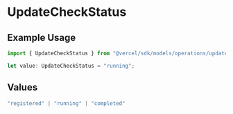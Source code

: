 # UpdateCheckStatus

## Example Usage

```typescript
import { UpdateCheckStatus } from "@vercel/sdk/models/operations/updatecheck.js";

let value: UpdateCheckStatus = "running";
```

## Values

```typescript
"registered" | "running" | "completed"
```